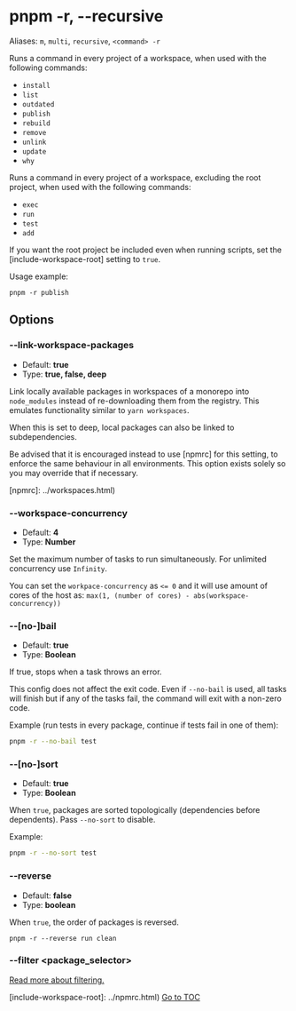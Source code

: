 
# pnpm -r, --recursive


Aliases: `m`, `multi`, `recursive`, `<command> -r`

Runs a command in every project of a workspace, when used with the following commands:

* `install`
* `list`
* `outdated`
* `publish`
* `rebuild`
* `remove`
* `unlink`
* `update`
* `why`

Runs a command in every project of a workspace, excluding the root project,
when used with the following commands:

* `exec`
* `run`
* `test`
* `add`

If you want the root project be included even when running scripts, set the [include-workspace-root] setting to `true`.

Usage example:

```
pnpm -r publish
```

## Options

### --link-workspace-packages

* Default: **true**
* Type: **true, false, deep**

Link locally available packages in workspaces of a monorepo into `node_modules`
instead of re-downloading them from the registry. This emulates functionality
similar to `yarn workspaces`.

When this is set to deep, local packages can also be linked to subdependencies.

Be advised that it is encouraged instead to use [npmrc] for this setting, to
enforce the same behaviour in all environments. This option exists solely so you
may override that if necessary.

[npmrc]: ../workspaces.html)

### --workspace-concurrency

* Default: **4**
* Type: **Number**

Set the maximum number of tasks to run simultaneously. For unlimited concurrency
use `Infinity`.

You can set the `workpace-concurrency` as `<= 0` and it will use amount of cores of the host as: `max(1, (number of cores) - abs(workspace-concurrency))`

### --[no-]bail

* Default: **true**
* Type: **Boolean**

If true, stops when a task throws an error.

This config does not affect the exit code.
Even if `--no-bail` is used, all tasks will finish but if any of the tasks fail,
the command will exit with a non-zero code.

Example (run tests in every package, continue if tests fail in one of them):
```sh
pnpm -r --no-bail test
```

### --[no-]sort

* Default: **true**
* Type: **Boolean**

When `true`, packages are sorted topologically (dependencies before dependents).
Pass `--no-sort` to disable.

Example:
```sh
pnpm -r --no-sort test
```

### --reverse

* Default: **false**
* Type: **boolean**

When `true`, the order of packages is reversed.

```
pnpm -r --reverse run clean
```

### --filter &lt;package_selector\>

[Read more about filtering.](../filtering.html)

[include-workspace-root]: ../npmrc.html)
<span style='float: footnote;'><a href="../index.html#toc">Go to TOC</a></span>

